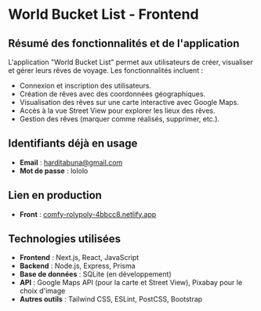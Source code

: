 # World Bucket List - Frontend

## Résumé des fonctionnalités et de l'application
L'application "World Bucket List" permet aux utilisateurs de créer, visualiser et gérer leurs rêves de voyage. Les fonctionnalités incluent :
- Connexion et inscription des utilisateurs.
- Création de rêves avec des coordonnées géographiques.
- Visualisation des rêves sur une carte interactive avec Google Maps.
- Accès à la vue Street View pour explorer les lieux des rêves.
- Gestion des rêves (marquer comme réalisés, supprimer, etc.).

## Identifiants déjà en usage
- **Email** : harditabuna@gmail.com
- **Mot de passe** : lololo

## Lien en production
- **Front** : [comfy-rolypoly-4bbcc8.netlify.app](https://comfy-rolypoly-4bbcc8.netlify.app)

## Technologies utilisées
- **Frontend** : Next.js, React, JavaScript
- **Backend** : Node.js, Express, Prisma
- **Base de données** : SQLite (en développement)
- **API** : Google Maps API (pour la carte et Street View), Pixabay pour le choix d'image
- **Autres outils** : Tailwind CSS, ESLint, PostCSS, Bootstrap
